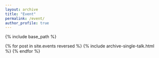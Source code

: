 ```yaml
---
layout: archive
title: "Event"
permalink: /event/
author_profile: true
---
```


{% include base_path %}


{% for post in site.events reversed %}
  {% include archive-single-talk.html %}
{% endfor %}
